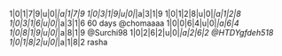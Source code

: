 1|0|1|7|9|u|0|_|a|1|7|9
1|0|3|1|9|u|0|_|a|3|1|9
1|0|1|2|8|u|0|_|a|1|2|8
1|0|3|1|6|u|0|_|a|3|1|6 60 days @chomaaaa
1|0|0|6|4|u|0|_|a|6|4
1|0|8|1|9|u|0|_|a|8|1|9 @Surchi98
1|0|2|6|2|u|0|_|a|2|6|2‌ @HTDYgfdeh518
1|0|1|8|2|u|0|_|a|1|8|2 rasha
